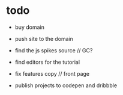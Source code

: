 # todo

- buy domain
- push site to the domain
- find the js spikes source // GC?

- find editors for the tutorial
- fix features copy // front page
- publish projects to codepen and dribbble
